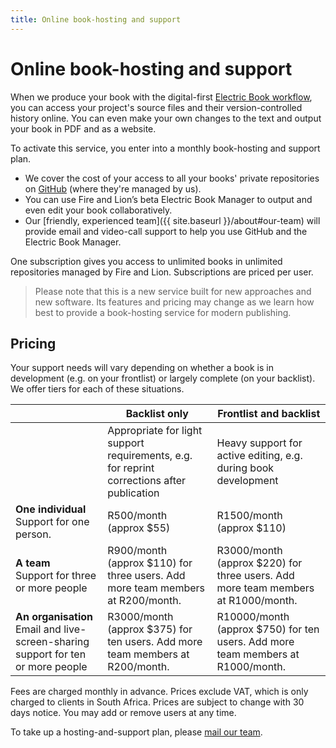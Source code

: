 ```yaml
---
title: Online book-hosting and support
---
```


# Online book-hosting and support

When we produce your book with the digital-first [Electric Book workflow](http://electricbook.works), you can access your project's source files and their version-controlled history online. You can even make your own changes to the text and output your book in PDF and as a website.

To activate this service, you enter into a monthly book-hosting and support plan.

- We cover the cost of your access to all your books' private repositories on [GitHub](http://github.com) (where they're managed by us).
- You can use Fire and Lion’s beta Electric Book Manager to output and even edit your book collaboratively.
- Our [friendly, experienced team]({{ site.baseurl }}/about#our-team) will provide email and video-call support to help you use GitHub and the Electric Book Manager.

One subscription gives you access to unlimited books in unlimited repositories managed by Fire and Lion. Subscriptions are priced per user.

> Please note that this is a new service built for new approaches and new software. Its features and pricing may change as we learn how best to provide a book-hosting service for modern publishing.

## Pricing

Your support needs will vary depending on whether a book is in development (e.g. on your frontlist) or largely complete (on your backlist). We offer tiers for each of these situations.

|                                                                                         |                                     **Backlist only**                                      |                            **Frontlist and backlist**                            |
|-----------------------------------------------------------------------------------------|--------------------------------------------------------------------------------------------|----------------------------------------------------------------------------------|
|                                                                                         | Appropriate for light support requirements, e.g. for reprint corrections after publication | Heavy support for active editing, e.g. during book development                   |
| **One individual** <br /> Support for one person.                                       | R500/month (approx&nbsp;$55)                                                                  | R1500/month (approx&nbsp;$110)                                                        |
| **A team** <br /> Support for three or more people                                      | R900/month (approx&nbsp;$110) for three users. Add more team members at R200/month.             | R3000/month (approx&nbsp;$220) for three users. Add more team members at R1000/month. |
| **An organisation** <br /> Email and live-screen-sharing support for ten or more people | R3000/month (approx&nbsp;$375) for ten users. Add more team members at R200/month.              | R10000/month (approx&nbsp;$750) for ten users. Add more team members at R1000/month.  |

Fees are charged monthly in advance. Prices exclude VAT, which is only charged to clients in South Africa. Prices are subject to change with 30 days notice. You may add or remove users at any time.

To take up a hosting-and-support plan, please [mail our team](mailto:team@fireandlion.com).
